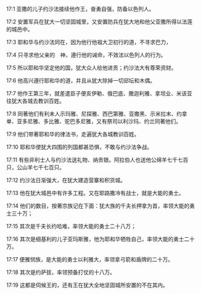 <a id="1"></a>17:1  亚撒的儿子约沙法接续他作王，奋勇自强，防备以色列人。  

<a id="2"></a>17:2  安置军兵在犹大一切坚固城里，又安置防兵在犹大地和他父亚撒所得以法莲的城邑中。  

<a id="3"></a>17:3  耶和华与约沙法同在，因为他行他祖大卫初行的道，不寻求巴力，  

<a id="4"></a>17:4  只寻求他父亲的　神，遵行他的诫命，不效法以色列人的行为。  

<a id="5"></a>17:5  所以耶和华坚定他的国，犹大众人给他进贡；约沙法大有尊荣资财。  

<a id="6"></a>17:6  他高兴遵行耶和华的道，并且从犹大除掉一切邱坛和木偶。  

<a id="7"></a>17:7  他作王第三年，就差遣臣子便亥伊勒、俄巴底、撒迦利雅、拿坦业、米该亚往犹大各城去教训百姓。  

<a id="8"></a>17:8  同著他们有利未人示玛雅、尼探雅、西巴第雅、亚撒黑、示米拉末、约拿单、亚多尼雅、多比雅、驼巴多尼雅，又有祭司以利沙玛、约兰同著他们。  

<a id="9"></a>17:9  他们带著耶和华的律法书，走遍犹大各城教训百姓。  

<a id="10"></a>17:10  耶和华使犹大四围的列国都甚恐惧，不敢与约沙法争战。  

<a id="11"></a>17:11  有些非利士人与约沙法送礼物、纳贡银。阿拉伯人也送他公绵羊七千七百只，公山羊七千七百只。  

<a id="12"></a>17:12  约沙法日渐强大，在犹大建造营寨和积货城。  

<a id="13"></a>17:13  他在犹大城邑中有许多工程。又在耶路撒冷有战士，就是大能的勇士。  

<a id="14"></a>17:14  他们的数目，按著宗族记在下面：犹大族的千夫长押拿为首，率领大能的勇士三十万；  

<a id="15"></a>17:15  其次是千夫长约哈难，率领大能的勇士二十八万；  

<a id="16"></a>17:16  其次是细基利的儿子亚玛斯雅，他为耶和华牺牲自己，率领大能的勇士二十万。  

<a id="17"></a>17:17  便雅悯族，是大能的勇士以利雅大，率领拿弓箭和盾牌的二十万。  

<a id="18"></a>17:18  其次是约萨拔，率领预备打仗的十八万。  

<a id="19"></a>17:19  这都是伺候王的，还有王在犹大全地坚固城所安置的不在其内。  
